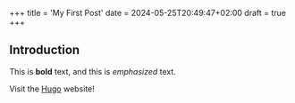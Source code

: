 +++
title = 'My First Post'
date = 2024-05-25T20:49:47+02:00
draft = true
+++
## Introduction

This is **bold** text, and this is *emphasized* text.

Visit the [Hugo](https://gohugo.io) website!
